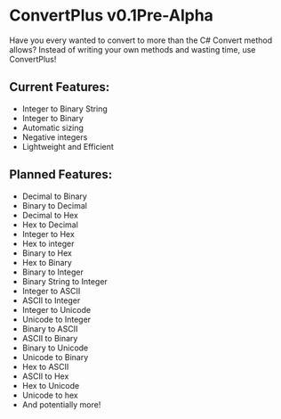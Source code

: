# ConvertPlus v0.1Pre-Alpha
Have you every wanted to convert to more than the C# Convert method allows?
Instead of writing your own methods and wasting time, use ConvertPlus!

## Current Features:
- Integer to Binary String
- Integer to Binary
- Automatic sizing
- Negative integers
- Lightweight and Efficient

## Planned Features:
- Decimal to Binary
- Binary to Decimal
- Decimal to Hex
- Hex to Decimal
- Integer to Hex
- Hex to integer
- Binary to Hex
- Hex to Binary
- Binary to Integer
- Binary String to Integer
- Integer to ASCII
- ASCII to Integer
- Integer to Unicode
- Unicode to Integer
- Binary to ASCII
- ASCII to Binary
- Binary to Unicode
- Unicode to Binary
- Hex to ASCII
- ASCII to Hex
- Hex to Unicode
- Unicode to hex
- And potentially more!
